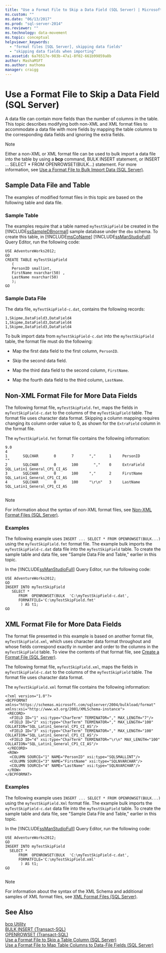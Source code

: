 ```yaml
---
title: "Use a Format File to Skip a Data Field (SQL Server) | Microsoft Docs"
ms.custom: ""
ms.date: "06/13/2017"
ms.prod: "sql-server-2014"
ms.reviewer: ""
ms.technology: data-movement
ms.topic: conceptual
helpviewer_keywords: 
  - "format files [SQL Server], skipping data fields"
  - "skipping data fields when importing"
ms.assetid: 6a76517e-983b-47a1-8f02-661b99859a8b
author: MashaMSFT
ms.author: mathoma
manager: craigg
---
```

# Use a Format File to Skip a Data Field (SQL Server)
  A data file can contain more fields than the number of columns in the table. This topic describes modifying both non-XML and XML format files to accommodate a data file with more fields by mapping the table columns to the corresponding data fields and ignoring the extra fields.  
  
> [!NOTE]  
>  Either a non-XML or XML format file can be used to bulk import a data file into the table by using a **bcp** command, BULK INSERT statement, or INSERT ... SELECT * FROM OPENROWSET(BULK...) statement. For more information, see [Use a Format File to Bulk Import Data &#40;SQL Server&#41;](use-a-format-file-to-bulk-import-data-sql-server.md).  
  
## Sample Data File and Table  
 The examples of modified format files in this topic are based on the following table and data file.  
  
### Sample Table  
 The examples require that a table named `myTestSkipField` be created in the [!INCLUDE[ssSampleDBnormal](../../includes/sssampledbnormal-md.md)] sample database under the `dbo` schema. To create this table, in [!INCLUDE[msCoName](../../includes/msconame-md.md)] [!INCLUDE[ssManStudioFull](../../includes/ssmanstudiofull-md.md)] Query Editor, run the following code:  
  
```  
USE AdventureWorks2012;  
GO  
CREATE TABLE myTestSkipField   
   (  
   PersonID smallint,  
   FirstName nvarchar(50) ,  
   LastName nvarchar(50)   
   );  
GO  
```  
  
### Sample Data File  
 The data file, `myTestSkipField-c.dat`, contains the following records:  
  
```  
1,Skipme,DataField3,DataField4  
1,Skipme,DataField3,DataField4  
1,Skipme,DataField3,DataField4  
```  
  
 To bulk import data from `myTestSkipField-c.dat` into the `myTestSkipField` table, the format file must do the following:  
  
-   Map the first data field to the first column, `PersonID`.  
  
-   Skip the second data field.  
  
-   Map the third data field to the second column, `FirstName`.  
  
-   Map the fourth data field to the third column, `LastName`.  
  
## Non-XML Format File for More Data Fields  
 The following format file, `myTestSkipField.fmt`, maps the fields in `myTestSkipField-c.dat` to the columns of the `myTestSkipField` table. The format file uses character data format. Skipping a column mapping requires changing its column order value to 0, as shown for the `ExtraField` column in the format file.  
  
 The `myTestSkipField.fmt` format file contains the following information:  
  
```  
9.0  
4  
1       SQLCHAR       0       7       ","      1     PersonID               ""  
2       SQLCHAR       0       100       ","    0     ExtraField             SQL_Latin1_General_CP1_CI_AS  
3       SQLCHAR       0       100     ","      2     FirstName              SQL_Latin1_General_CP1_CI_AS  
4       SQLCHAR       0       100     "\r\n"   3     LastName               SQL_Latin1_General_CP1_CI_AS  
  
```  
  
> [!NOTE]  
>  For information about the syntax of non-XML format files, see [Non-XML Format Files &#40;SQL Server&#41;](xml-format-files-sql-server.md).  
  
### Examples  
 The following example uses `INSERT ... SELECT * FROM OPENROWSET(BULK...)` using the `myTestSkipField.fmt` format file. The example bulk imports the `myTestSkipField-c.dat` data file into the `myTestSkipField` table. To create the sample table and data file, see "Sample Data File and Table," earlier in this topic.  
  
 In the [!INCLUDE[ssManStudioFull](../../includes/ssmanstudiofull-md.md)] Query Editor, run the following code:  
  
```  
USE AdventureWorks2012;  
GO  
INSERT INTO myTestSkipField   
   SELECT *  
      FROM  OPENROWSET(BULK  'C:\myTestSkipField-c.dat',  
      FORMATFILE='C:\myTestSkipField.fmt'    
       ) AS t1;  
GO   
```  
  
## XML Format File for More Data Fields  
 The format file presented in this example is based on another format file, `myTestSkipField.xml`, which uses character data format throughout and whose fields correspond exactly in number and order to the columns in the `myTestSkipField` table. To view the contents of that format file, see [Create a Format File &#40;SQL Server&#41;](create-a-format-file-sql-server.md).  
  
 The following format file, `myTestSkipField.xml`, maps the fields in `myTestSkipField-c.dat` to the columns of the `myTestSkipField` table. The format file uses character data format.  
  
 The `myTestSkipField.xml` format file contains the following information:  
  
```  
<?xml version="1.0"?>  
<BCPFORMAT xmlns="https://schemas.microsoft.com/sqlserver/2004/bulkload/format" xmlns:xsi="http://www.w3.org/2001/XMLSchema-instance">  
 <RECORD>  
  <FIELD ID="1" xsi:type="CharTerm" TERMINATOR="," MAX_LENGTH="7"/>  
  <FIELD ID="2" xsi:type="CharTerm" TERMINATOR="," MAX_LENGTH="100" COLLATION="SQL_Latin1_General_CP1_CI_AS"/>  
  <FIELD ID="3" xsi:type="CharTerm" TERMINATOR="," MAX_LENGTH="100" COLLATION="SQL_Latin1_General_CP1_CI_AS"/>  
  <FIELD ID="4" xsi:type="CharTerm" TERMINATOR="\r\n" MAX_LENGTH="100" COLLATION="SQL_Latin1_General_CP1_CI_AS"/>  
 </RECORD>  
 <ROW>  
  <COLUMN SOURCE="1" NAME="PersonID" xsi:type="SQLSMALLINT"/>  
  <COLUMN SOURCE="3" NAME="FirstName" xsi:type="SQLNVARCHAR"/>  
  <COLUMN SOURCE="4" NAME="LastName" xsi:type="SQLNVARCHAR"/>  
 </ROW>  
</BCPFORMAT>  
```  
  
### Examples  
 The following example uses `INSERT ... SELECT * FROM OPENROWSET(BULK...)` using the `myTestSkipField.Xml` format file. The example bulk imports the `myTestSkipField-c.dat` data file into the `myTestSkipField` table. To create the sample table and data file, see "Sample Data File and Table," earlier in this topic.  
  
 In the [!INCLUDE[ssManStudioFull](../../includes/ssmanstudiofull-md.md)] Query Editor, run the following code:  
  
```  
USE AdventureWorks2012;  
GO  
INSERT INTO myTestSkipField   
  SELECT *  
      FROM  OPENROWSET(BULK  'C:\myTestSkipField-c.dat',  
      FORMATFILE='C:\myTestSkipField.xml'    
       ) AS t1;  
GO  
  
```  
  
> [!NOTE]  
>  For information about the syntax of the XML Schema and additional samples of XML format files, see [XML Format Files &#40;SQL Server&#41;](xml-format-files-sql-server.md).  
  
## See Also  
 [bcp Utility](../../tools/bcp-utility.md)   
 [BULK INSERT &#40;Transact-SQL&#41;](/sql/t-sql/statements/bulk-insert-transact-sql)   
 [OPENROWSET &#40;Transact-SQL&#41;](/sql/t-sql/functions/openrowset-transact-sql)   
 [Use a Format File to Skip a Table Column &#40;SQL Server&#41;](use-a-format-file-to-skip-a-table-column-sql-server.md)   
 [Use a Format File to Map Table Columns to Data-File Fields &#40;SQL Server&#41;](use-a-format-file-to-map-table-columns-to-data-file-fields-sql-server.md)  
  
  
